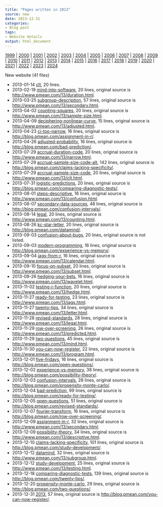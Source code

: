 ```yaml
---
title: "Pages written in 2013"
source: new
date: 2013-12-31
categories:
- Blog post
tags:
- Website details
output: html_document
---
```

 
[1999](http://new.pmean.com/1999/) | [2000](http://new.pmean.com/2000/) | [2001](http://new.pmean.com/2001/) | [2002](http://new.pmean.com/2002/) | [2003](http://new.pmean.com/2003/) | [2004](http://new.pmean.com/2004/) | [2005](http://new.pmean.com/2005/) | [2006](http://new.pmean.com/2006/) | [2007](http://new.pmean.com/2007/) | [2008](http://new.pmean.com/2008/) | [2009](http://new.pmean.com/2009/) | [2010](http://new.pmean.com/2010/) | [2011](http://new.pmean.com/2011/) | [2012](http://new.pmean.com/2012/) | [2013](http://new.pmean.com/2013/) | [2014](http://new.pmean.com/2014/) | [2015](http://new.pmean.com/2015/) | [2016](http://new.pmean.com/2016/) | [2017](http://new.pmean.com/2017/) | [2018](http://new.pmean.com/2018/) | [2019](http://new.pmean.com/2019/) | [2020](http://new.pmean.com/2020/) | [2021](http://new.pmean.com/2021/) | [2022](http://new.pmean.com/2022/) | [2023](http://new.pmean.com/2023/) | [2024](http://new.pmean.com/2024/)
 
New website (41 files)
 
+ 2013-01-14 [clt](http://new.pmean.com/clt/),  20 lines.  
+ 2013-02-19 [mind-into-software](http://new.pmean.com/mind-into-software/),  20 lines, original source is http://www.pmean.com/13/duration.html.  
+ 2013-03-25 [subgroup-description](http://new.pmean.com/subgroup-description/),  57 lines, original source is http://www.pmean.com/13/secondary.html.  
+ 2013-04-02 [counting-squares](http://new.pmean.com/counting-squares/),  20 lines, original source is http://www.pmean.com/13/sample-size.html.  
+ 2013-04-09 [deciphering-nonlinear-curve](http://new.pmean.com/deciphering-nonlinear-curve/),  15 lines, original source is http://www.pmean.com/13/adjusted.html.  
+ 2013-04-23 [ci-too-narrow](http://new.pmean.com/ci-too-narrow/),  16 lines, original source is http://blog.pmean.com/assignment-in-r/.  
+ 2013-04-26 [adjusted-probability](http://new.pmean.com/adjusted-probability/),  16 lines, original source is http://blog.pmean.com/bad-prediction/.  
+ 2013-07-29 [accrual-duration-code](http://new.pmean.com/accrual-duration-code/),  20 lines, original source is http://www.pmean.com/13/narrow.html.  
+ 2013-07-29 [accrual-sample-size-code-alt](http://new.pmean.com/accrual-sample-size-code-alt/),  142 lines, original source is http://blog.pmean.com/claims-lacking-specificity/.  
+ 2013-07-29 [accrual-sample-size-code](http://new.pmean.com/accrual-sample-size-code/),  20 lines, original source is http://www.pmean.com/13/clt.html.  
+ 2013-07-31 [logistic-predictions](http://new.pmean.com/logistic-predictions/),  20 lines, original source is http://blog.pmean.com/comparing-diagnostic-tests/.  
+ 2013-08-01 [steps-descriptive](http://new.pmean.com/steps-descriptive/),  16 lines, original source is http://www.pmean.com/13/confusion.html.  
+ 2013-08-07 [secondary-data-sources](http://new.pmean.com/secondary-data-sources/),  48 lines, original source is http://blog.pmean.com/confusion-intervals/.  
+ 2013-08-14 [legal](http://new.pmean.com/legal/),  20 lines, original source is http://www.pmean.com/13/counting.html.  
+ 2013-08-26 [kc-star-letter](http://new.pmean.com/kc-star-letter/),  20 lines, original source is http://blog.pmean.com/datamind/.  
+ 2013-09-03 [confusion-about-bugs](http://new.pmean.com/confusion-about-bugs/),  20 lines, original source is not listed.  
+ 2013-09-03 [modern-programming](http://new.pmean.com/modern-programming/),  16 lines, original source is http://blog.pmean.com/experience-vs-memory/.  
+ 2013-09-04 [jags-from-r](http://new.pmean.com/jags-from-r/),  16 lines, original source is http://www.pmean.com/13/calendar.html.  
+ 2013-09-10 [focus-on-subset](http://new.pmean.com/focus-on-subset/),  20 lines, original source is http://www.pmean.com/13/subset.html.  
+ 2013-09-26 [hedging-your-bets](http://new.pmean.com/hedging-your-bets/),  16 lines, original source is http://www.pmean.com/13/wavelet.html.  
+ 2013-11-02 [testing-r-function](http://new.pmean.com/testing-r-function/),  20 lines, original source is http://www.pmean.com/13/hedge.html.  
+ 2013-11-27 [ready-for-testing](http://new.pmean.com/ready-for-testing/),  23 lines, original source is http://www.pmean.com/13/jags.html.  
+ 2013-11-27 [twenty-tips](http://new.pmean.com/twenty-tips/),  34 lines, original source is http://www.pmean.com/13/letter.html.  
+ 2013-11-28 [revised-standards](http://new.pmean.com/revised-standards/),  28 lines, original source is http://www.pmean.com/13/legal.html.  
+ 2013-11-29 [row-over-screening](http://new.pmean.com/row-over-screening/),  26 lines, original source is http://www.pmean.com/13/predicted.html.  
+ 2013-11-29 [two-questions](http://new.pmean.com/two-questions/),  45 lines, original source is http://www.pmean.com/13/mind.html.  
+ 2013-11-30 [you-can-now-register](http://new.pmean.com/you-can-now-register/),  22 lines, original source is http://www.pmean.com/13/program.html.  
+ 2013-12-01 [five-fridays](http://new.pmean.com/five-fridays/),  16 lines, original source is http://blog.pmean.com/open-questions/.  
+ 2013-12-02 [experience-vs-memory](http://new.pmean.com/experience-vs-memory/),  38 lines, original source is http://blog.pmean.com/possibility-theory/.  
+ 2013-12-03 [confusion-intervals](http://new.pmean.com/confusion-intervals/),  28 lines, original source is http://blog.pmean.com/propensity-monte-carlo/.  
+ 2013-12-04 [bad-prediction](http://new.pmean.com/bad-prediction/),  99 lines, original source is http://blog.pmean.com/ready-for-testing/.  
+ 2013-12-05 [open-questions](http://new.pmean.com/open-questions/),  51 lines, original source is http://blog.pmean.com/revised-standards/.  
+ 2013-12-07 [fourier-transform](http://new.pmean.com/fourier-transform/),  16 lines, original source is http://blog.pmean.com/row-over-screening/.  
+ 2013-12-09 [assignment-in-r](http://new.pmean.com/assignment-in-r/),  32 lines, original source is http://www.pmean.com/13/secondary.html.  
+ 2013-12-09 [possibility-theory](http://new.pmean.com/possibility-theory/),  34 lines, original source is http://www.pmean.com/13/descriptive.html.  
+ 2013-12-10 [claims-lacking-specificity](http://new.pmean.com/claims-lacking-specificity/),  101 lines, original source is http://blog.pmean.com/study-development/.  
+ 2013-12-12 [datamind](http://new.pmean.com/datamind/),  32 lines, original source is http://www.pmean.com/13/subgroup.html.  
+ 2013-12-12 [study-development](http://new.pmean.com/study-development/),  25 lines, original source is http://www.pmean.com/13/testing.html.  
+ 2013-12-18 [comparing-diagnostic-tests](http://new.pmean.com/comparing-diagnostic-tests/),  139 lines, original source is http://blog.pmean.com/twenty-tips/.  
+ 2013-12-20 [propensity-monte-carlo](http://new.pmean.com/propensity-monte-carlo/),  29 lines, original source is http://blog.pmean.com/two-questions/.  
+ 2013-12-31 [2013](http://new.pmean.com/2013/),  57 lines, original source is http://blog.pmean.com/you-can-now-register/.
 
